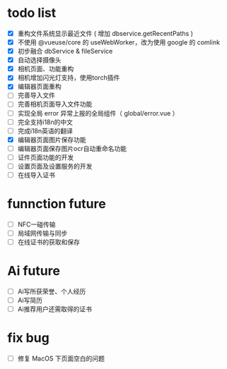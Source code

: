 # todo list

- [x] 重构文件系统显示最近文件 ( 增加 dbservice.getRecentPaths )
- [x] 不使用 @vueuse/core 的 useWebWorker，改为使用 google 的 comlink
- [x] 初步融合 dbService & fileService
- [x] 自动选择摄像头
- [x] 相机页面、功能重构
- [x] 相机增加闪光灯支持，使用torch插件
- [x] 编辑器页面重构
- [ ] 完善导入文件
- [ ] 完善相机页面导入文件功能
- [ ] 实现全局 error 异常上报的全局组件（ global/error.vue ）
- [ ] 完全支持i18n的中文
- [ ] 完成i18n英语的翻译
- [x] 编辑器页面图片保存功能
- [ ] 编辑器页面保存图片ocr自动重命名功能
- [ ] 证件页面功能的开发
- [ ] 设置页面及设置服务的开发
- [ ] 在线导入证书

# funnction future

- [ ] NFC一碰传输
- [ ] 局域网传输与同步
- [ ] 在线证书的获取和保存

# Ai future

- [ ] Ai写所获荣誉、个人经历
- [ ] Ai写简历
- [ ] Ai推荐用户还需取得的证书

# fix bug

- [ ] 修复 MacOS 下页面空白的问题